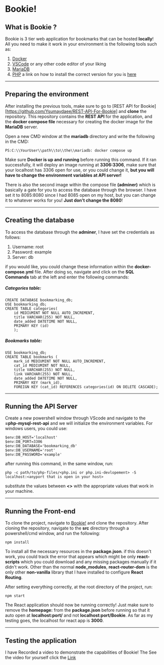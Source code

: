 # Bookie!
## What is Bookie ?

Bookie is 3 tier web application for bookmarks that can be hosted **locally**! All you need to make it work in your environment is the following tools such as:
1. [Docker](https://www.docker.com/products/docker-desktop/) 
2. [VSCode](https://code.visualstudio.com/) or any other code editor of your liking
3. [MariaDB](https://mariadb.org/) 
4. [PHP](https://www.php.net/downloads.php) a link on how to install the correct version for you is [here](https://www.youtube.com/watch?v=l-74L_8L3CU)

***
## Preparing the environment

After installing the previous tools, make sure to go to [REST API for Bookie][https://github.com/Ysumaydaee/REST-API-For-Bookie] and **clone** the repository. This repository contains the **REST API** for the application, and the **docker compose file** necessary for creating the docker image for the **MariaDB** server.

Open a new CMD window at the **mariadb** directory and write the following in the CMD:

```
PS:C:\\YourUser\\path\\to\\the\\mariadb: docker compose up
```

Make sure **Docker is up and running** before running this command. If it ran successfully, it will deploy an image running at **3306:3306**, make sure that your localhost has 3306 open for use, or you could change it, **but you will have to change the environment variables at API server!**

There is also the second image within the compose file **(adminer)** which is basically a gate for you to access the database through the browser. I have set it to 8085:8080 since I had 8085 open on my host, but you can change it to whatever works for you! **Just don't change the 8080**!

***
## Creating the database 

To access the database through the **adminer**, I have set the credentials as follows:

1. Username: root
2. Password: example
3. Server: db

if you would like, you could change these information within the **docker-compose.yml** file. After doing so, navigate and click on the **SQL Commands** tab at the left and enter the following commands:
##### Categories table:
```
CREATE DATABASE bookmarking_db;
USE bookmarking_db;
CREATE TABLE categories(
    id MEDIUMINT NOT NULL AUTO_INCREMENT,
    title VARCHAR(255) NOT NULL, 
    date_added DATETIME NOT NULL,
    PRIMARY KEY (id)
    );
```
##### Bookmarks table:
```
USE bookmarking_db;
CREATE TABLE bookmarks (
    mark_id MEDIUMINT NOT NULL AUTO_INCREMENT,
    cat_id MEDIUMINT NOT NULL,
    title VARCHAR(255) NOT NULL, 
    link VARCHAR(255) NOT NULL, 
    date_added DATETIME NOT NULL,
    PRIMARY KEY (mark_id),
    FOREIGN KEY (cat_id) REFERENCES categories(id) ON DELETE CASCADE);
```

***
## Running the API Server

Create a new powershell window through VScode and navigate to the **=php-mysql-rest-api** and we will initialize the environment variables. For windows users, you could use:
```
$env:DB_HOST='localhost'
$env:DB_PORT=3306
$env:DB_DATABASE='bookmarking_db'
$env:DB_USERNAME='root'
$env:DB_PASSWORD='example'
``` 

after running this command, in the same window, run:
```
php -c path/to/php-files/<php.ini or php.ini-devlopement> -S localhost:<anyport that is open in your host>
```

substitute the values between **<>** with the appropriate values that work in your machine.

***
## Running the Front-end 

To clone the project, navigate to [Bookie!](https://github.com/Ysumaydaee/Bookie) and clone the repository. After cloning the repository, navigate to the **src** directory through a powershell/cmd window, and run the following:

```
npm install
```

To install all the necessary resources in the **package.json**. if this doesn't work, you could track the error that appears which might be only **react-scripts** which you could download and any missing packages manually if it didn't work. Other than the normal **node_modules**, **react-router-dom** is the only other **non-vanilla** library that I have installed to configure **React Routing**.

After setting everything correctly, at the root directory of the project, run:

```
npm start
```

The React application should now be running correctly! Just make sure to remove the **homepage:** from the **package.json** before running so that it auto open at **localhost:port/** and not **localhost:port/Bookie**. As far as my testing goes, the localhost for react app is **3000**. 

***

## Testing the application

I have Recorded a video to demonstrate the capabilities of Bookie! The See the video for yourself click the [Link]()